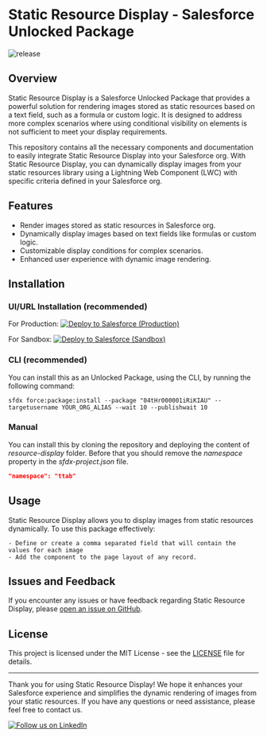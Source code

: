# Static Resource Display - Salesforce Unlocked Package

![release](https://img.shields.io/badge/release-Winter_'24-g)

## Overview

Static Resource Display is a Salesforce Unlocked Package that provides a powerful solution for rendering images stored as static resources based on a text field, such as a formula or custom logic. It is designed to address more complex scenarios where using conditional visibility on elements is not sufficient to meet your display requirements.

This repository contains all the necessary components and documentation to easily integrate Static Resource Display into your Salesforce org. With Static Resource Display, you can dynamically display images from your static resources library using a Lightning Web Component (LWC) with specific criteria defined in your Salesforce org.

## Features

- Render images stored as static resources in Salesforce org.
- Dynamically display images based on text fields like formulas or custom logic.
- Customizable display conditions for complex scenarios.
- Enhanced user experience with dynamic image rendering.

## Installation

### UI/URL Installation (recommended)

For Production:
<a href="https://login.salesforce.com/packaging/installPackage.apexp?p0=04tHr000001iRiKIAU">
  <img alt="Deploy to Salesforce (Production)"
       src="https://raw.githubusercontent.com/afawcett/githubsfdeploy/master/deploy.png">
</a>

For Sandbox:
<a href="https://test.salesforce.com/packaging/installPackage.apexp?p0=04tHr000001iRiKIAU">
  <img alt="Deploy to Salesforce (Sandbox)"
       src="https://raw.githubusercontent.com/afawcett/githubsfdeploy/master/deploy.png">
</a>

### CLI (recommended)
You can install this as an Unlocked Package, using the CLI, by running the following command:

    sfdx force:package:install --package "04tHr000001iRiKIAU" --targetusername YOUR_ORG_ALIAS --wait 10 --publishwait 10

### Manual <a id="installation-clone-repo"></a>
You can install this by cloning the repository and deploying the content of _resource-display_ folder. Before that you should remove the _namespace_ property in the _sfdx-project.json_ file.
```json
"namespace": "ttab"
```

## Usage

Static Resource Display allows you to display images from static resources dynamically. To use this package effectively:

    - Define or create a comma separated field that will contain the values for each image
    - Add the component to the page layout of any record. 




## Issues and Feedback

If you encounter any issues or have feedback regarding Static Resource Display, please [open an issue on GitHub](https://github.com/acp98/static-resource-display/issues).

## License

This project is licensed under the MIT License - see the [LICENSE](LICENSE) file for details.

---

Thank you for using Static Resource Display! We hope it enhances your Salesforce experience and simplifies the dynamic rendering of images from your static resources. If you have any questions or need assistance, please feel free to contact us.

[![Follow us on LinkedIn](https://media.licdn.com/dms/image/D4D0BAQGDR3vAPouSIQ/company-logo_200_200/0/1701133354326/techtabinc_logo?e=1713398400&v=beta&t=Okqg_5R0iBCpNhMQzrq4OUG7_YZWIjEWxEslNJrEMSg)](https://www.linkedin.com/company/techtabsolutions/)